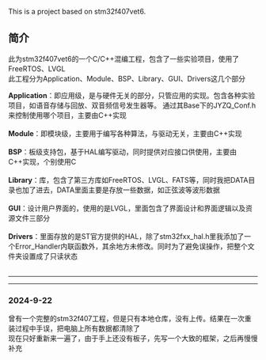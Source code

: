    This is a project based on stm32f407vet6. <br>


## 简介
   此为stm32f407vet6的一个C/C++混编工程，包含了一些实验项目，使用了FreeRTOS、LVGL <br>
此工程分为Application、Module、BSP、Library、GUI、Drivers这几个部分

**Application**：即应用级，是与硬件无关的部分，只管应用的实现。包含各种实验项目，如语音存储与回放、双音频信号发生器等。
通过其Base下的JYZQ_Conf.h来控制使用哪个项目，主要由C++实现  <br><br>
**Module**：即模块级，主要用于编写各种算法，与驱动无关，主要由C++实现  <br><br>
**BSP**：板级支持包，基于HAL编写驱动，同时提供对应接口供使用，主要由C++实现，个别使用C  <br><br>
**Library**：库，包含了第三方库如FreeRTOS、LVGL、FATS等，同时我把DATA目录也加了进去，DATA里面主要是存放一些数据，如正弦波等波形数据  <br><br>
**GUI**：设计用户界面的，使用的是LVGL，里面包含了界面设计和界面逻辑以及资源文件三部分  <br><br>
**Drivers**：里面存放的是ST官方提供的HAL，除了stm32fxx_hal.h里我添加了一个Error_Handler内联函数外，其余地方未修改。同时为了避免误操作，把整个文件夹设置成了只读状态  <br><br>

------
______

### 2024-9-22
  曾有一个完整的stm32f407工程，但是只有本地仓库，没有上传。结果在一次重装过程中手误，把电脑上所有数据都清除了   <br>
  现在只好重新来一遍了，由于手上还没有板子，先写一个大致的框架，之后再慢慢补充
